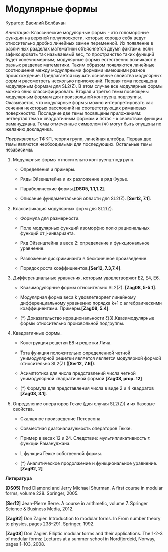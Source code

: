 # Модулярные формы

Куратор: [Василий Болбачан](mailto:vbolbachan@gmail.com)

*Аннотация*: Классические модулярные формы - это голоморфные функции на верхней полуплоскости, которые хорошо себя ведут относительно дробно линейных замен переменной. Их
появление в различных разделах математики объясняется двумя фактами:
если зафиксировать так называемый вес, то пространство таких функций будет конечномерным; 
модулярные формы естественно возникают в разных разделах математики.
Таким образом появляются линейные соотношения между модулярными формами имеющими разное происхождение.
Предлагается изучить основные свойства модулярных форм и рассмотреть несколько
приложений. Первая тема посвящена модулярным формам для SL2(Z). В этом случае все
модулярные формы можно явно классифицировать. Вторая и третья темы посвящены модулярным формам для произвольной конгруенц подгруппы. Оказывается, что модулярные
формы можно интерпретировать как сечения некоторых расслоений на соответствующих
римановых поверхностях. Последние две темы посвящены приложениям: четвертая тема
к квадратичным формам и пятая - к свойствам функции рамануджана.
Темы отмеченные символом (∗) могут быть опущены по желанию докладчика.

*Пререквизиты*: ТФКП, теория групп, линейная алгебра.
Первая две темы являются необходимыми для последующих. Остальные темы независимы.

1. Модулярные формы относительно конгруенц-подгрупп.
    
    - Определения и примеры.
    
    - Ряды Эйзенштейна и их разложение в ряд Фурье.
    
    - Параболические формы.**[DS05, 1.1,1.2]**.
    
    - Описание фундаментальной области для SL2(Z). **[Ser12, 7.1]**.
      
2. Классификация модулярных форм для SL2(Z).

   - Формула для размерности.

   - Поле модулярных функций изоморфно полю рациональных функций от j-инварианта.

   -  Ряд Эйзенштейна в весе 2: определение и функциональное уравнение.

   - Разложение дискриминанта в бесконечное произведение.

   - Порядок роста коэффициентов.**[Ser12, 7.3,7.4]**.
     
3. Дифференциальные уравнения, которым удовлетворяют E2, E4, E6.
  
    - Квазимодулярные формы относительно SL2(Z). **[Zag08, 5-5.1]**.

    - Модулярная форма веса k удовлетворяет линейному дифференциальному уравнению порядка k+1 с алгебраическими
коэффициентами. Примеры.**[Zag08, 5.4]**.
  
    - (*) Доказательство иррациональности ζ(3).Квазимодулярные формы относительно произвольной подгруппы.

4. Квадратичные формы.
   
    - Конструкция решетки E8 и решетки Лича.
  
    - Тэта функция положительно определенной четной унимодулярной решетки является является модулярной формой относительно SL2(Z) **([Ser12, 7.6])**.
  
    - Асимптотика для числа представлений числа четной унимодулярной квадратичной формой **[Zag08, prop. 12]**
  
    - (*) Формула для представления числа в виде 2 и 4 квадратов **[Zag08, 3.1]**.

5. Определение операторов Гекке (для случая SL2(Z)) и их базовые свойства.
  
    - Скалярное произведение Петерсона.
  
    - Совместная диагонализуемость операторов Гекке.
  
    -  Пример в весах 12 и 24. Следствие: мультипликативность τ функции Рамануджана.
  
    - L функция Гекке собственной формы.
  
    - (*) Аналитическое продолжение и функциональное уравнение. **[Zag92, 2]**

**Литература**

**[DS05]** Fred Diamond and Jerry Michael Shurman. A first course in modular forms, volume 228. Springer, 2005.

**[Ser12]** Jean-Pierre Serre. A course in arithmetic, volume 7. Springer Science & Business Media, 2012.

**[Zag92]** Don Zagier. Introduction to modular forms. In From number theory to physics, pages 238–291. Springer, 1992.

**[Zag08]** Don Zagier. Elliptic modular forms and their applications. The 1-2-3 of modular forms: Lectures at a summer school in Nordfjordeid, Norway, pages 1–103, 2008.
